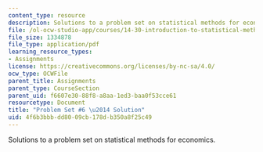 ```yaml
---
content_type: resource
description: Solutions to a problem set on statistical methods for economics.
file: /ol-ocw-studio-app/courses/14-30-introduction-to-statistical-methods-in-economics-spring-2009/4f6b3bbbdd8009cb178db350a8f25c49_MIT14_30s09_sol_pset06.pdf
file_size: 1334878
file_type: application/pdf
learning_resource_types:
- Assignments
license: https://creativecommons.org/licenses/by-nc-sa/4.0/
ocw_type: OCWFile
parent_title: Assignments
parent_type: CourseSection
parent_uid: f6607e30-88f8-a8aa-1ed3-baa0f53cce61
resourcetype: Document
title: "Problem Set #6 \u2014 Solution"
uid: 4f6b3bbb-dd80-09cb-178d-b350a8f25c49
---
```

Solutions to a problem set on statistical methods for economics.
